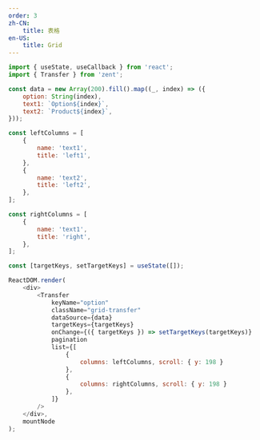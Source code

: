 ```yaml
---
order: 3
zh-CN:
	title: 表格
en-US:
	title: Grid
---
```


```js
import { useState, useCallback } from 'react';
import { Transfer } from 'zent';

const data = new Array(200).fill().map((_, index) => ({
	option: String(index),
	text1: `Option${index}`,
	text2: `Product${index}`,
}));

const leftColumns = [
	{
		name: 'text1',
		title: 'left1',
	},
	{
		name: 'text2',
		title: 'left2',
	},
];

const rightColumns = [
	{
		name: 'text1',
		title: 'right',
	},
];

const [targetKeys, setTargetKeys] = useState([]);

ReactDOM.render(
	<div>
		<Transfer
			keyName="option"
			className="grid-transfer"
			dataSource={data}
			targetKeys={targetKeys}
			onChange={({ targetKeys }) => setTargetKeys(targetKeys)}
			pagination
			list={[
				{
					columns: leftColumns, scroll: { y: 198 }
				},
				{ 
					columns: rightColumns, scroll: { y: 198 }
				},
			]}
		/>
	</div>,
	mountNode
);
```

<style>
.grid-transfer .zent-transfer__item:first-child {
	width: 400px;
}
.grid-transfer .zent-grid-thead .zent-grid-tr {
	height: 36px;
}
</style>
